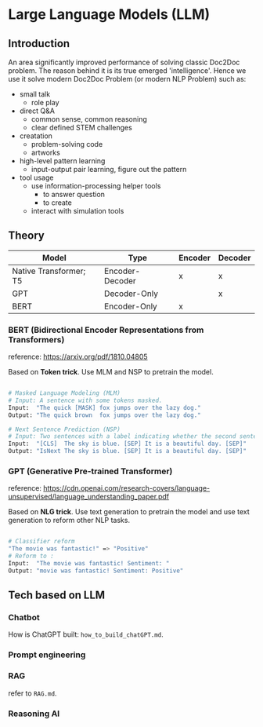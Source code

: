 # Large Language Models (LLM)

## Introduction

An area significantly improved performance of solving classic Doc2Doc problem. 
The reason behind it is its true emerged 'intelligence'.
Hence we use it solve modern Doc2Doc Problem (or modern NLP Problem) such as:
- small talk
  - role play
- direct Q&A 
  - common sense, common reasoning
  - clear defined STEM challenges
- creatation
  - problem-solving code
  - artworks
- high-level pattern learning
  - input-output pair learning, figure out the pattern
- tool usage
  - use information-processing helper tools
    - to answer question
    - to create
  - interact with simulation tools


## Theory

| Model     | Type      |  Encoder | Decoder
|---------------|---------------|-------------|-------------|
| Native Transformer; T5 | Encoder-Decoder | x | x|
| GPT | Decoder-Only |  | x|
| BERT | Encoder-Only |x | |

### BERT (Bidirectional Encoder Representations from Transformers)
reference: https://arxiv.org/pdf/1810.04805

Based on **Token trick**. Use MLM and NSP to pretrain the model.

```bash

# Masked Language Modeling (MLM)
# Input: A sentence with some tokens masked.
Input:  "The quick [MASK] fox jumps over the lazy dog."
Output: "The quick brown  fox jumps over the lazy dog."

# Next Sentence Prediction (NSP)
# Input: Two sentences with a label indicating whether the second sentence follows the first.
Input:  "[CLS]  The sky is blue. [SEP] It is a beautiful day. [SEP]"
Output: "IsNext The sky is blue. [SEP] It is a beautiful day. [SEP]"  

```

### GPT (Generative Pre-trained Transformer)
reference: https://cdn.openai.com/research-covers/language-unsupervised/language_understanding_paper.pdf


Based on **NLG trick**. Use text generation to pretrain the model and use text generation to reform other NLP tasks.

```bash

# Classifier reform
"The movie was fantastic!" => "Positive" 
# Reform to :
Input:  "The movie was fantastic! Sentiment: "
Output: "movie was fantastic! Sentiment: Positive"

```



## Tech based on LLM

### Chatbot

How is ChatGPT built: `how_to_build_chatGPT.md`.

### Prompt engineering

### RAG
refer to `RAG.md`.

### Reasoning AI

